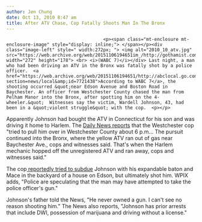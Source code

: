 ```yaml
---
author: Jen Chung
date: Oct 13, 2010 8:47 am
title: After ATV Chase, Cop Fatally Shoots Man In The Bronx
---
```


	
										<p><span class="mt-enclosure mt-enclosure-image" style="display: inline;"> </span></p><div class="image-left" style=" width:272px; "> <img alt="2010_10_atv.jpg" src="https://web.archive.org/web/20151106194651im_/http://gothamist.com/attachments/jen/2010_10_atv.jpg" width="272" height="178"> <br> <i>(WABC 7)</i></div> Last night, a man who had been driving an ATV in the Bronx was fatally shot by a police officer.  <a href="https://web.archive.org/web/20151106194651/http://abclocal.go.com/wabc/story?section=news/local&amp;id=7721438">According to WABC 7</a>, the shooting occurred &quot;near Edson Avenue and Boston Road in Baychester. An officer from Westchester County chased the man from Pelham Manor into the Bronx, after spotting him on the 4-wheeler.&quot;  Witnesses say the victim, Wardell Johnson, 43, had been in a &quot;violent struggle&quot; with the cop.  <p></p>

<p>Apparently Johnson had bought the ATV in Connecticut for his son and was driving it home to Harlem.  The <a href="https://web.archive.org/web/20151106194651/http://www.nydailynews.com/news/ny_crime/2010/10/13/2010-10-13_pelham_manor_cop_kills_atv_rider_in_bronx.html">Daily News reports</a> that the Westchester cop &quot;tried to pull him over in Westchester County about 6 p.m... The pursuit continued into the Bronx, where the yellow ATV ran out of gas near Baychester Ave., cops and witnesses said. That&apos;s when the Harlem mechanic hopped off the unregistered ATV and ran away, cops and witnesses said.&quot;  </p>

<p>The cop<a href="https://web.archive.org/web/20151106194651/http://newyork.cbslocal.com/2010/10/12/atv-chase-leads-to-bronx-police-involved-shooting/"> reportedly tried to subdue</a> Johnson with his expandable baton and Mace in the backyard of a house on Edson, but ultimately shot him.  WPIX adds, &quot;Police are speculating that the man may have attempted to take the police officer&apos;s gun.&quot;  </p>

<p>Johnson&apos;s father told the News, &quot;He never owned a gun. I can&apos;t see no reason shooting him.&quot; The News also reports, &quot;Johnson has prior arrests that include DWI, possession of marijuana and driving without a license.&quot;</p>					
										
									
				